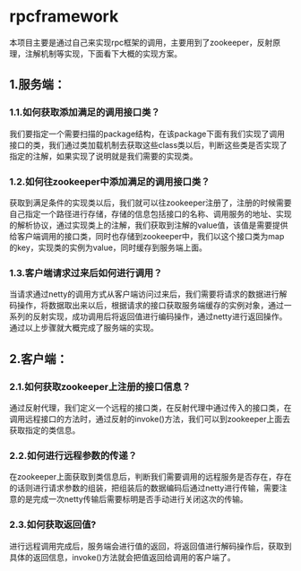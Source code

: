 # rpcframework
 本项目主要是通过自己来实现rpc框架的调用，主要用到了zookeeper，反射原理，注解机制等实现，下面看下大概的实现方案。
## 1.服务端：
### 1.1.如何获取添加满足的调用接口类？
我们要指定一个需要扫描的package结构，在该package下面有我们实现了调用接口的类，我们通过类加载机制去获取这些class类以后，判断这些类是否实现了指定的注解，如果实现了说明就是我们需要的实现类。
### 1.2.如何往zookeeper中添加满足的调用接口类？
获取到满足条件的实现类以后，我们就可以往zookeeper注册了，注册的时候需要自己指定一个路径进行存储，存储的信息包括接口的名称、调用服务的地址、实现的解析协议，通过实现类上的注解，我们获取到注解的value值，该值是需要提供给客户端调用的接口类，同时也存储到zookeeper中，我们以这个接口类为map的key，实现类的实例为value，同时缓存到服务端上面。
### 1.3.客户端请求过来后如何进行调用？
当请求通过netty的调用方式从客户端访问过来后，我们需要将请求的数据进行解码操作，将数据取出来以后，根据请求的接口获取服务端缓存的实例对象，通过一系列的反射实现，成功调用后将返回值进行编码操作，通过netty进行返回操作。
通过以上步骤就大概完成了服务端的实现。
## 2.客户端：
### 2.1.如何获取zookeeper上注册的接口信息？
通过反射代理，我们定义一个远程的接口类，在反射代理中通过传入的接口类，在调用远程接口的方法时，通过反射的invoke()方法，我们可以到zookeeper上面去获取指定的类信息。
### 2.2.如何进行远程参数的传递？
在zookeeper上面获取到类信息后，判断我们需要调用的远程服务是否存在，存在的话则进行请求参数的组装，把组装后的数据编码后通过netty进行传输，需要注意的是完成一次netty传输后需要标明是否手动进行关闭这次的传输。
### 2.3.如何获取返回值?
进行远程调用完成后，服务端会进行值的返回，将返回值进行解码操作后，获取到具体的返回信息，invoke()方法就会把值返回给调用的客户端了。

